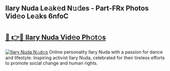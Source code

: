 ## Ilary Nuda Le𝚊k𝚎d N𝚞𝚍es - Part-FRx Photos Vid𝚎o Le𝚊ks 6nfoC

# <h2><a href="http://fbd0o5.evod.top/?m=Ilary+Nuda">🔗 👉🔴 Ilary Nuda Vid𝚎o Ph𝚘t𝚘s</a></h2>

[![Ilary Nuda N𝚞d𝚎s](https://i.imgur.com/8V9OHl7.gif)](http://fbd0o5.evod.top/?m=Ilary+Nuda)
Online personality Ilary Nuda with a passion for dance and lifestyle. Inspiring activist Ilary Nuda, celebrated for their tireless efforts to promote social change and human rights. 
